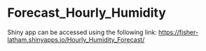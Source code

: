 # Forecast_Hourly_Humidity
Shiny app can be accessed using the following link: https://fisher-latham.shinyapps.io/Hourly_Humidity_Forecast/
